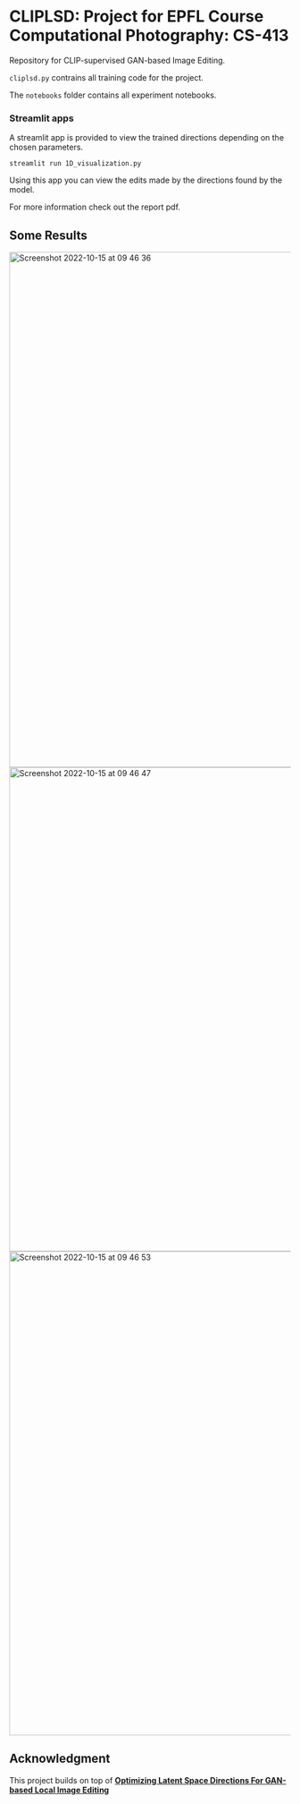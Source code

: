 # CLIPLSD: Project for EPFL Course Computational Photography: CS-413

Repository for CLIP-supervised GAN-based Image Editing.

`cliplsd.py` contrains all training code for the project.

The `notebooks` folder contains all experiment notebooks.

### Streamlit apps

A streamlit app is provided to view the trained directions depending on the chosen parameters.

```
streamlit run 1D_visualization.py
```

Using this app you can view the edits made by the directions found by the model.

For more information check out the report pdf.

## Some Results

<img width="921" alt="Screenshot 2022-10-15 at 09 46 36" src="https://user-images.githubusercontent.com/73786209/195975729-4ca641dd-8a7d-48fe-8fc6-6d33340083ec.png">
<img width="865" alt="Screenshot 2022-10-15 at 09 46 47" src="https://user-images.githubusercontent.com/73786209/195975736-9b809260-d55a-498c-980c-5ce4cc75dc06.png">
<img width="865" alt="Screenshot 2022-10-15 at 09 46 53" src="https://user-images.githubusercontent.com/73786209/195975740-6b83c45c-28f0-4ecd-8689-86629a9642b8.png">

## Acknowledgment

This project builds on top of [**Optimizing Latent Space Directions For GAN-based Local Image Editing**](https://github.com/IVRL/LELSD)

